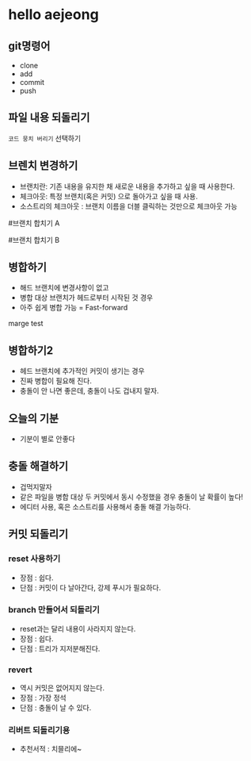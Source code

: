 # hello aejeong
## git명령어

- clone
- add
- commit
- push

## 파일 내용 되돌리기
`코드 뭉치 버리기` 선택하기

## 브렌치 변경하기

- 브랜치란: 기존 내용을 유지한 채 새로운 내용을 추가하고 싶을 때 사용한다.
- 체크아웃: 특정 브랜치(혹은 커밋) 으로 돌아가고 싶을 때 사용.
- 소스트리의 체크아웃 : 브랜치 이름을 더블 클릭하는 것만으로 체크아웃 가능

#브랜치 합치기 A 

#브랜치 합치기 B

## 병합하기 
- 해드 브랜치에 변경사항이 없고
- 병합 대상 브랜치가 헤드로부터 시작된 것 경우 
- 아주 쉽게 병합 가능 = Fast-forward

marge test

## 병합하기2 

- 헤드 브랜치에 추가적인 커밋이 생기는 경우
- 진짜 병합이 필요해 진다.
- 충돌이 안 나면 좋은데, 충돌이 나도 겁내지 말자.

## 오늘의 기분

- 기분이 별로 안좋다


## 충돌 해결하기

- 겁먹지말자
- 같은 파일을 병합 대상 두 커밋에서 동시 수정했을 경우 충돌이 날 확률이 높다!
- 에디터 사용, 혹은 소스트리를 사용해서 충돌 해결 가능하다.

## 커밋 되돌리기

### reset 사용하기

- 장점 : 쉽다.
- 단점 : 커밋이 다 날아간다, 강제 푸시가 필요하다.

###  branch 만들어서 되돌리기

- reset과는 달리 내용이 사라지지 않는다. 
- 장점 : 쉽다.
- 단점 : 트리가 지저분해진다.

### revert

- 역시 커밋은 없어지지 않는다.
- 장점 : 가장 정석
- 단점 : 충돌이 날 수 있다.

### 리버트 되돌리기용

- 추천서적 : 치믈리에~



